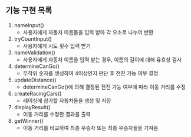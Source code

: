 ## 기능 구현 목록

1. nameInput()
   - 사용자에게 자동차 이름들을 입력 받아 각 요소로 나누어 반환 
2. tryCountInput()
    - 사용자에게 시도 횟수 입력 받기
3. nameValidation()
    - 사용자에게 자동차 이름을 입력 받는 경우, 이름의 길이에 대해 유효성 검사
4. determineCanGo()
   - 무작위 숫자를 생성하여 4이상인지 판단 후 전진 가능 여부 결정
5. updateDistance()
   - determineCanGo()에 의해 결정된 전진 가능 여부에 따라 이동 거리를 수정
6. createRacingCars()
   - 레이싱에 참가할 자동차들을 생성 및 저장
7. displayResult()
   - 이동 거리를 수정한 결과를 출력
8. getWinner()
    - 이동 거리를 비교하여 최종 우승자 또는 최종 우승자들을 가져옴

